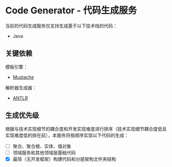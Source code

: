 # Code Generator - 代码生成服务

当前的代码生成服务仅支持生成基于以下技术栈的代码：

- Java

## 关键依赖

模板引擎：

- [Mustache](https://github.com/samskivert/jmustache)

解析器生成器：

- [ANTLR](https://github.com/antlr/antlr4)

## 生成优先级

根据与技术实现细节的耦合度和开发实现难度进行排序（技术实现细节耦合度低且实现难度低的排在前），本服务将按顺序实现以下代码的生成：

* [ ]  聚合、聚合根、实体、值对象
* [ ]  领域服务和其他领域层基础代码
* [x]  最简（无开发框架）构建代码和分层架构文件夹结构
